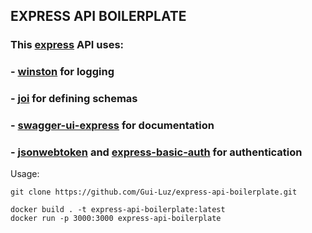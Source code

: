 ## EXPRESS API BOILERPLATE

### This [express](https://expressjs.com/) API uses:
###  - [winston](https://www.npmjs.com/package/winston) for logging 
###  - [joi](https://joi.dev/api/?v=17.8.3) for defining schemas
###  - [swagger-ui-express](https://www.npmjs.com/package/swagger-ui-express) for documentation
###  - [jsonwebtoken](https://www.npmjs.com/package/jsonwebtoken) and [express-basic-auth](https://www.npmjs.com/package/express-basic-auth) for authentication

Usage:
```
git clone https://github.com/Gui-Luz/express-api-boilerplate.git
```

```
docker build . -t express-api-boilerplate:latest
docker run -p 3000:3000 express-api-boilerplate
```
